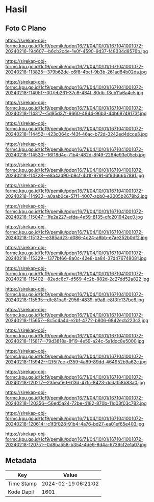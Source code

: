# Hasil

## Foto C Plano

https://sirekap-obj-formc.kpu.go.id/1cf9/pemilu/pdpr/16/71/04/10/01/1671041001072-20240216-194607--b6cb2c4e-1e0f-4590-9d37-f48334d8576b.jpg

https://sirekap-obj-formc.kpu.go.id/1cf9/pemilu/pdpr/16/71/04/10/01/1671041001072-20240218-113825--379b62de-c6f8-4bcf-9b3b-261ad84b02da.jpg

https://sirekap-obj-formc.kpu.go.id/1cf9/pemilu/pdpr/16/71/04/10/01/1671041001072-20240218-114051--007eb261-37c8-434f-80db-f3cb11a6a4c5.jpg

https://sirekap-obj-formc.kpu.go.id/1cf9/pemilu/pdpr/16/71/04/10/01/1671041001072-20240218-114317--5d95d37f-9660-4844-96b3-44b68749173f.jpg

https://sirekap-obj-formc.kpu.go.id/1cf9/pemilu/pdpr/16/71/04/10/01/1671041001072-20240218-114452--423c064c-f43f-46ac-b72d-3242ed4dcce3.jpg

https://sirekap-obj-formc.kpu.go.id/1cf9/pemilu/pdpr/16/71/04/10/01/1671041001072-20240218-114530--16f18d4c-71b4-482d-8f49-2284e93e05cb.jpg

https://sirekap-obj-formc.kpu.go.id/1cf9/pemilu/pdpr/16/71/04/10/01/1671041001072-20240218-114728--e8a4ad90-b9cf-401f-9791-6f93666b7891.jpg

https://sirekap-obj-formc.kpu.go.id/1cf9/pemilu/pdpr/16/71/04/10/01/1671041001072-20240218-114932--a0aab0ce-57f1-4007-abb0-e3005b2678b2.jpg

https://sirekap-obj-formc.kpu.go.id/1cf9/pemilu/pdpr/16/71/04/10/01/1671041001072-20240218-115047--1fe2a227-efda-4e59-8135-cfc201942ec0.jpg

https://sirekap-obj-formc.kpu.go.id/1cf9/pemilu/pdpr/16/71/04/10/01/1671041001072-20240218-115132--e385ad23-d086-4d24-a8bb-e7ae252b0df2.jpg

https://sirekap-obj-formc.kpu.go.id/1cf9/pemilu/pdpr/16/71/04/10/01/1671041001072-20240218-115329--1377bf66-8a0c-42e8-ba84-37d476748081.jpg

https://sirekap-obj-formc.kpu.go.id/1cf9/pemilu/pdpr/16/71/04/10/01/1671041001072-20240218-115402--82edc8c7-d569-4c2b-882d-2c27dd52a822.jpg

https://sirekap-obj-formc.kpu.go.id/1cf9/pemilu/pdpr/16/71/04/10/01/1671041001072-20240218-115535--dfe81ba9-2956-4839-b9a8-c8f3fc137be6.jpg

https://sirekap-obj-formc.kpu.go.id/1cf9/pemilu/pdpr/16/71/04/10/01/1671041001072-20240218-115657--8c5c4a4d-e2bf-4772-b806-6842ecb223c3.jpg

https://sirekap-obj-formc.kpu.go.id/1cf9/pemilu/pdpr/16/71/04/10/01/1671041001072-20240218-115817--79d3818a-8f19-4e59-a24c-5a1ddc8e5000.jpg

https://sirekap-obj-formc.kpu.go.id/1cf9/pemilu/pdpr/16/71/04/10/01/1671041001072-20240218-115942--f2f5f7ce-d359-4a89-89dd-464952b9a62c.jpg

https://sirekap-obj-formc.kpu.go.id/1cf9/pemilu/pdpr/16/71/04/10/01/1671041001072-20240218-120217--235eafe0-613d-47fc-8423-dc6a158b83a0.jpg

https://sirekap-obj-formc.kpu.go.id/1cf9/pemilu/pdpr/16/71/04/10/01/1671041001072-20240218-120356--56ed5a24-72be-4182-870b-11d03f03c782.jpg

https://sirekap-obj-formc.kpu.go.id/1cf9/pemilu/pdpr/16/71/04/10/01/1671041001072-20240218-120614--c1f3f028-91b4-4a76-bd27-ea01ef65e403.jpg

https://sirekap-obj-formc.kpu.go.id/1cf9/pemilu/pdpr/16/71/04/10/01/1671041001072-20240218-120751--0d8ba558-b354-4de9-8d4a-6739cf2e1a07.jpg


## Metadata

| Key        | Value               |
| ---------- | ------------------- |
| Time Stamp | 2024-02-19 06:21:02 |
| Kode Dapil | 1601                |



